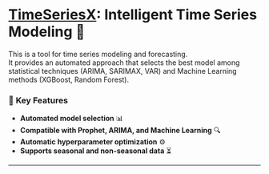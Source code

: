 # [TimeSeriesX](https://github.com/sequinonez/build-multiple-Time-Series-models/tree/main): Intelligent Time Series Modeling 🚀  

This is a tool for time series modeling and forecasting.  
It provides an automated approach that selects the best model among statistical techniques (ARIMA, SARIMAX, VAR) and Machine Learning methods (XGBoost, Random Forest).  

### 📌 **Key Features**
- **Automated model selection** 📊  
- **Compatible with Prophet, ARIMA, and Machine Learning** 🔍  
- **Automatic hyperparameter optimization** ⚙️  
- **Supports seasonal and non-seasonal data** ⏳  

---
